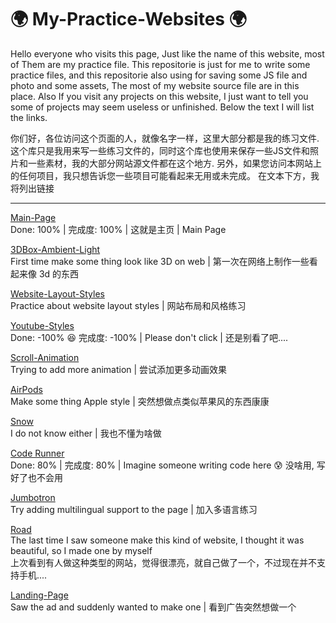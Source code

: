 # 🌍 My-Practice-Websites 🌍
Hello everyone who visits this page, Just like the name of this website, most of Them are my practice file. This repositorie is just for me to write some practice files, and this repositorie also using for saving some JS file and photo and some assets, The most of my website source file are in this place. Also If you visit any projects on this website, I just want to tell you some of projects may seem useless or unfinished. Below the text I will list the links.

你们好，各位访问这个页面的人，就像名字一样，这里大部分都是我的练习文件. 这个库只是我用来写一些练习文件的，同时这个库也使用来保存一些JS文件和照片和一些素材，我的大部分网站源文件都在这个地方. 另外，如果您访问本网站上的任何项目，我只想告诉您一些项目可能看起来无用或未完成。 在文本下方，我将列出链接

---------------------------------------------------------------------------------------------------------------------------------------------------

[Main-Page](http://practice.g7m7t1.net/)</br>
Done: 100% | 完成度: 100% | 这就是主页 | Main Page

[3DBox-Ambient-Light](https://3dbox-ambient-light.netlify.app/)</br>
First time make some thing look like 3D on web | 第一次在网络上制作一些看起来像 3d 的东西

[Website-Layout-Styles](http://practice.g7m7t1.net/ken/Website-Layout-Styles.html)</br>
Practice about website layout styles | 网站布局和风格练习

[Youtube-Styles](http://practice.g7m7t1.net/ken/Youtube.html)</br>
Done: -100% 😆 完成度: -100% | Please don't click | 还是别看了吧....

[Scroll-Animation](http://practice.g7m7t1.net/kan/Scroll-Animation.html)</br>
Trying to add more animation | 尝试添加更多动画效果

[AirPods](http://practice.g7m7t1.net/ken/AirPods.html)</br>
Make some thing Apple style | 突然想做点类似苹果风的东西康康

[Snow](http://practice.g7m7t1.net/kan/Snow.html)</br>
I do not know either | 我也不懂为啥做

[Code Runner](http://practice.g7m7t1.net/coderunner/index.html)</br>
Done: 80% | 完成度: 80% | Imagine someone writing code here 😰 没啥用, 写好了也不会用

[Jumbotron](http://practice.g7m7t1.net/jumbotron/index.html)</br>
Try adding multilingual support to the page | 加入多语言练习

[Road](http://practice.g7m7t1.net/new-style/road/)</br>
The last time I saw someone make this kind of website, I thought it was beautiful, so I made one by myself</br>
上次看到有人做这种类型的网站，觉得很漂亮，就自己做了一个，不过现在并不支持手机....

[Landing-Page](http://practice.g7m7t1.net/pages/Landing-Page/)</br>
Saw the ad and suddenly wanted to make one | 看到广告突然想做一个
